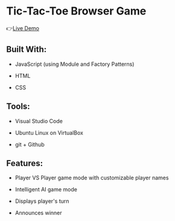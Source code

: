 # Tic-Tac-Toe Browser Game

:point_right:[Live Demo](https://isabelleann.github.io/TICTACTOE/)

## Built With:

- JavaScript (using Module and Factory Patterns)

- HTML

- CSS

## Tools:

- Visual Studio Code

- Ubuntu Linux on VirtualBox

- git + Github

## Features:

- Player VS Player game mode with customizable player names

- Intelligent AI game mode

- Displays player's turn

- Announces winner
